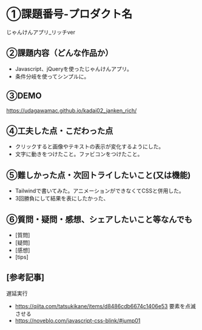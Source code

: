 # ①課題番号-プロダクト名
じゃんけんアプリ_リッチver

## ②課題内容（どんな作品か）
- Javascript、jQueryを使ったじゃんけんアプリ。
- 条件分岐を使ってシンプルに。

## ③DEMO
https://udagawamac.github.io/kadai02_janken_rich/

## ④工夫した点・こだわった点
- クリックすると画像やテキストの表示が変化するようにした。
- 文字に動きをつけたこと。ファビコンをつけたこと。

## ⑤難しかった点・次回トライしたいこと(又は機能)
- Tailwindで書いてみた。アニメーションができなくてCSSと併用した。
- 3回勝負にして結果を表にしたかった、

## ⑥質問・疑問・感想、シェアしたいこと等なんでも
- [質問] 
- [疑問]
- [感想] 
- [tips] 

## [参考記事]
遅延実行
- https://qiita.com/tatsukikane/items/d8486cdb6674c1406e53
要素を点滅させる
- https://noveblo.com/javascript-css-blink/#jump01
